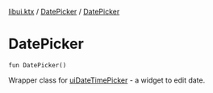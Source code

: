 [libui.ktx](../README.md) / [DatePicker](README.md) / [DatePicker](-date-picker.md)

# DatePicker

`fun DatePicker()`

Wrapper class for [uiDateTimePicker](../../libui/ui-date-time-picker.md) - a widget to edit date.
